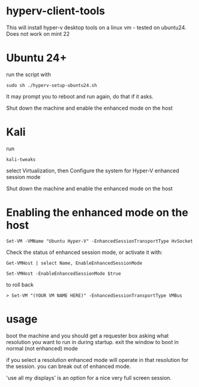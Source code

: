 # hyperv-client-tools

This will install hyper-v desktop tools on a linux vm - tested on ubuntu24. Does not work on mint 22

# Ubuntu 24+

run the script with

    sudo sh ./hyperv-setup-ubuntu24.sh

It may prompt you to reboot and run again, do that if it asks. 

Shut down the machine and enable the enhanced mode on the host

# Kali

run 

    kali-tweaks

select Virtualization, then Configure the system for Hyper-V enhanced session mode

Shut down the machine and enable the enhanced mode on the host

# Enabling the enhanced mode on the host

    Set-VM -VMName "Ubuntu Hyper-V" -EnhancedSessionTransportType HvSocket

Check the status of enhanced session mode, or activate it with: 

    Get-VMHost | select Name, EnableEnhancedSessionMode

    Set-VMHost -EnableEnhancedSessionMode $true

to roll back

    > Set-VM "(YOUR VM NAME HERE)" -EnhancedSessionTransportType VMBus

# usage

boot the machine and you should get a requester box asking what resolution you want to run in during startup. exit the window to boot in normal (not enhanced) mode

if you select a resolution enhanced mode will operate in that resolution for the session. you can break out of enhanced mode. 

'use all my displays' is an option for a nice very full screen session. 
